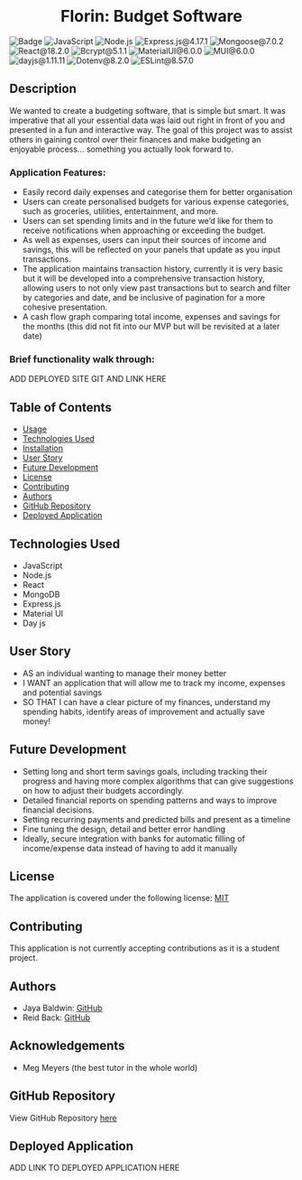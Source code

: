 <br>
  <h1 align="center">Florin: Budget Software</h1>
  
![Badge](https://img.shields.io/badge/License-MIT-yellow.svg) ![JavaScript](https://img.shields.io/badge/JavaScript-red) ![Node.js](https://img.shields.io/badge/Node.js-blue) ![Express.js@4.17.1](https://img.shields.io/badge/Express.js@4.17.1-lightgreen) ![Mongoose@7.0.2](https://img.shields.io/badge/Mongoose@7.0.2-green) ![React@18.2.0](https://img.shields.io/badge/React@18.2.0-pink) ![Bcrypt@5.1.1](https://img.shields.io/badge/Bcrypt@5.0.0-yellow) ![MaterialUI@6.0.0](https://img.shields.io/badge/MaterialUI@6.0.0-red) ![MUI@6.0.0](https://img.shields.io/badge/MUI@6.0.0-purple) ![dayjs@1.11.11](https://img.shields.io/badge/dayjs@1.11.11-green) ![Dotenv@8.2.0](https://img.shields.io/badge/Dotenv@8.2.0-blue) ![ESLint@8.57.0](https://img.shields.io/badge/ESLint@8.57.0-lavender)


## Description
We wanted to create a budgeting software, that is simple but smart. It was imperative that all your essential data was laid out right in front of you and presented in a fun and interactive way. The goal of this project was to assist others in gaining control over their finances and make budgeting an enjoyable process… something you actually look forward to. 

### Application Features:
- Easily record daily expenses and categorise them for better organisation
- Users can create personalised budgets for various expense categories, such as groceries, utilities, entertainment, and more.
- Users can set spending limits and in the future we’d like for them to receive notifications when approaching or exceeding the budget.
- As well as expenses, users can input their sources of income and savings, this will be reflected on your panels that update as you input transactions.
- The application maintains transaction history, currently it is very basic but it will be developed into a comprehensive transaction history, allowing users to not only view past transactions but to search and filter by categories and date, and be inclusive of pagination for a more cohesive presentation.
- A cash flow graph comparing total income, expenses and savings for the months (this did not fit into our MVP but will be revisited at a later date)

### Brief functionality walk through:
ADD DEPLOYED SITE GIT AND LINK HERE

## Table of Contents

- [Usage](#usage)
- [Technologies Used](#technologies-used)
- [Installation](#installation)
- [User Story](#user-story)
- [Future Development](#future-development)
- [License](#license)
- [Contributing](#contributing)
- [Authors](#authors)
- [GitHub Repository](#github-repository)
- [Deployed Application](#deployed-application)

## Technologies Used
- JavaScript
- Node.js
- React
- MongoDB
- Express.js
- Material UI
- Day js

## User Story
- AS an individual wanting to manage their money better
- I WANT an application that will allow me to track my income, expenses and potential savings
- SO THAT I can have a clear picture of my finances, understand my spending habits, identify areas of improvement and actually save money!

## Future Development
- Setting long and short term savings goals, including tracking their progress and having more complex algorithms that can give suggestions on how to adjust their budgets accordingly.
- Detailed financial reports on spending patterns and ways to improve financial decisions.
- Setting recurring payments and predicted bills and present as a timeline
- Fine tuning the design, detail and better error handling
- Ideally, secure integration with banks for automatic filling of income/expense data instead of having to add it manually

## License
The application is covered under the following license: [MIT](https://opensource.org/licenses/MIT)

## Contributing
This application is not currently accepting contributions as it is a student project.

## Authors
- Jaya Baldwin: [GitHub](https://github.com/jayabaldwin)
- Reid Back: [GitHub](https://github.com/Nuclearreid)

## Acknowledgements
- Meg Meyers (the best tutor in the whole world)

## GitHub Repository
View GitHub Repository [here](https://github.com/jayabaldwin/budget-app)

## Deployed Application
ADD LINK TO DEPLOYED APPLICATION HERE
